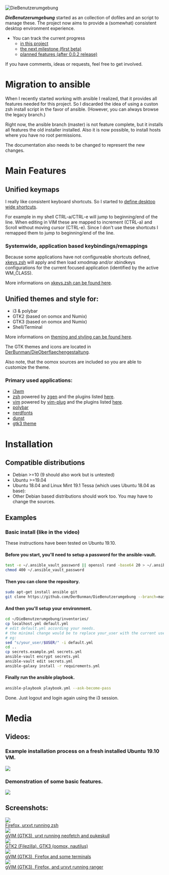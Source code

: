 ![DieBenutzerumgebung](docs/images/logo.png)

___DieBenutzerumgebung___ started as an collection of dofiles and an script to manage these.
The project now aims to provide a (somewhat) consistent desktop environment experience.

- You can track the current progress
  * [in this project](https://github.com/users/DerBunman/projects/1)
  * [the next milestone (first beta)](https://github.com/DerBunman/DieBenutzerumgebung/milestone/1)
  * [planned features (after 0.0.2 release)](https://github.com/DerBunman/DieBenutzerumgebung/milestone/2)

If you have comments, ideas or requests, feel free to get involved.

# Migration to ansible
When I recently started working with ansible I realized, that it provides all features needed for this project.
So I discarded the idea of using a custon zsh install script in the favor of ansible.
(However, you can always browse the legacy branch.)

Right now, the ansible branch (master) is not feature complete, but it installs all features the old installer installed.
Also it is now possible, to install hosts where you have no root permissions.

The documentation also needs to be changed to represent the new changes.

# Main Features

## Unified keymaps
I really like consistent keyboard shortcuts. So I started to [define desktop wide shortcuts](docs/keymaps.md).

For example in my shell CTRL-a/CTRL-e will jump to beginning/end of the line.
When editing in VIM these are mapped to increment (CTRL-a) and Scroll without moving cursor (CTRL-e).
Since I don't use these shortcuts I remapped them to jump to beginning/end of the line.

### Systemwide, application based keybindings/remappings

Because some applications have not configureable shortcuts defined, [xkeys.zsh](docs/xkeys.zsh.md) will apply and then load xmodmap and/or xbindkeys configurations for the current focused application (identified by the active WM_CLASS).

More informations on [xkeys.zsh can be found here](docs/xkeys.zsh.md).

## Unified themes and style for:

  - i3 & polybar
  - GTK2 (based on oomox and Numix)
  - GTK3 (based on oomox and Numix)
  - Shell/Terminal


More informations on [theming and styling can be found here](docs/style.md).

The GTK themes and icons are located in [DerBunman/DieOberflaechengestaltung](https://github.com/DerBunman/DieOberflaechengestaltung).

Also note, that the oomox sources are included so you are able to customize the theme.

### Primary used applications:
* [i3wm](https://i3wm.org/)
* [zsh](https://www.zsh.org/) powered by [zgen](https://github.com/tarjoilija/zgen) and the plugins listed [here](roles/common/files/dotfiles/.zshrc).
* [vim](https://www.vim.org/) powered by [vim-plug](https://github.com/junegunn/vim-plug) and the plugins listed [here](roles/common/files/dotfiles/.vim/vimrc_plug.vim).
* [polybar](https://github.com/jaagr/polybar)
* [nerdfonts](https://nerdfonts.com/)
* [dunst](https://dunst-project.org/)
* [gtk3 theme](https://www.gtk.org/)


# Installation

## Compatible distributions
- Debian >=10 (9 should also work but is untested)
- Ubuntu >=19.04
- Ubuntu 18.04 and Linux Mint 19.1 Tessa (which uses Ubuntu 18.04 as base):
- Other Debian based distributions should work too. You may have to change the sources.

## Examples
### Basic install (like in the video)
These instructions have been tested on Ubuntu 19.10.

#### Before you start, you'll need to setup a password for the ansible-vault.
```sh
test -e ~/.ansible_vault_password || openssl rand -base64 20 > ~/.ansible_vault_password
chmod 400 ~/.ansible_vault_password
```

#### Then you can clone the repository.
```sh
sudo apt-get install ansible git
git clone https://github.com/DerBunman/DieBenutzerumgebung --branch=master --single-branch ~/DieBenutzerumgebung
```

#### And then you'll setup your environment.
```sh
cd ~/DieBenutzerumgebung/inventories/
cp localhost.yml default.yml
# edit default.yml according your needs.
# the minimal change would be to replace your_user with the current user.
# eg:
sed "s/your_user/$USER/" -i default.yml
cd ..
cp secrets.example.yml secrets.yml
ansible-vault encrypt secrets.yml
ansible-vault edit secrets.yml
ansible-galaxy install -r requirements.yml
```

#### Finally run the ansible playbook.
```sh
ansible-playbook playbook.yml --ask-become-pass
```

Done. Just logout and login again using the i3 session.

# Media
## Videos:
### Example installation process on a fresh installed Ubuntu 19.10 VM.

<a href="https://www.youtube.com/watch?v=lV1Vl4LM4Bo" target="_blank">
<img src="docs/images/video_installation.png" />
</a>  

### Demonstration of some basic features.

<a href="https://www.youtube.com/watch?v=ckCV6jqcAS4" target="_blank">
<img src="docs/images/video_overview.png" />
</a>  

## Screenshots:
<a href="docs/images/screenshot1.png" target="_blank">
	<img src="docs/images/screenshot1.thumb.png" />
</a>  
<br>
<a href="docs/images/screenshot1.png" target="_blank">
	Firefox, urxvt running zsh
</a>  
<br>
<a href="docs/images/screenshot2.png" target="_blank">
	<img src="docs/images/screenshot2.thumb.png" />
</a>  
<br>
<a href="docs/images/screenshot2.png" target="_blank">
	gVIM (GTK3), urxt running neofetch and pukeskull
</a>  
<br>
<a href="docs/images/screenshot3.png" target="_blank">
	<img src="docs/images/screenshot3.thumb.png" />
</a>  
<br>
<a href="docs/images/screenshot3.png" target="_blank">
	GTK2 (Filezilla), GTK3 (oomox, nautilus)
</a>  
<br>
<a href="docs/images/screenshot4.png" target="_blank">
	<img src="docs/images/screenshot4.thumb.png" />
</a>  
<br>
<a href="docs/images/screenshot4.png" target="_blank">
	gVIM (GTK3), Firefox and some terminals
</a>  
<br>
<a href="docs/images/screenshot5.png" target="_blank">
	<img src="docs/images/screenshot5.thumb.png" />
</a>  
<br>
<a href="docs/images/screenshot5.png" target="_blank">
	gVIM (GTK3), Firefox, and urxvt running ranger
</a>

